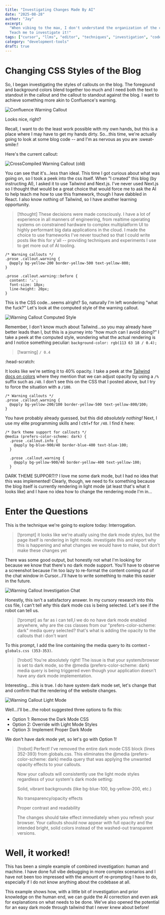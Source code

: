 ```yaml
---
title: "Investigating Changes Made By AI"
date: "2025-08-28"
author: "Jay"
excerpt:
  "When vibing to the max, I don't understand the organization of the codebase.
  Teach me to investigate it!"
tags: ["cursor", "llms", "editor", "techniques", "investigation", "codebase"]
category: "development-tools"
draft: true
---
```


# Changing CSS Styles of the Blog

So, I began investigating the styles of callouts on the blog. The foregound and
background colors blend together too much and I need both the text to standout
in the callout and the callout to standout against the blog. I want to achieve
something more akin to Confluence's warning.

![Confluence Warning Callout](/images/Confluence.Warning.Callout.png)

Looks nice, right?

Recall, I want to do the least work possible with my own hands, but this is a
place where I may have to get my hands dirty. So...this time, we're actually
going to look at some blog code -- and I'm as nervous as you are :sweat-smile:!

Here's the current callout:

![CrossCompiled Warning Callout (old)](/images/CrossCompiled.Warning.Callout.old.png)

You can see that it's...less than ideal. This time I got curious about what was
going on, so I took a peek into the css itself. When "I created" this blog (by
instructing AI), I asked it to use Tailwind and Next.js. I've never used Next.js
so I thought that would be a great choice that would force me to ask the AI to
help teach me how to use this framework, though I have dabbled in React. I also
know nothing of Tailwind, so I have another learning opportunity.

> [!thought] These decisions were made consciously. I have a lot of experience
> in all manners of engineering, from realtime operating systems on constrained
> hardware to complex multiplatform UI to highly performant big data
> applications in the cloud. I made the choice to use frameworks I've never
> touched so that I could write posts like this for y'all -- providing
> techniques and experiments I use to get more out of AI tooling.

```
/* Warning callouts */
.prose .callout.warning {
  @apply bg-yellow-200 border-yellow-500 text-yellow-800;
}

.prose .callout.warning::before {
  content: '⚠️';
  font-size: 18px;
  line-height: 20px;
}
```

This is the CSS code...seems alright? So, naturally I'm left wondering "what the
fuck?" Let's look at the computed style of the warning callout.

![Warning Callout Computed Style](/images/Warning.Callout.Computed.Style.png)

Remember, I don't know much about Tailwind...so you may already have better
leads than I, but this is a journey into "how much can I avoid doing?" I take a
peek at the computed style, wondering what the actual rendering is and I notice
something peculiar: `background-color: rgb(113 63 18 / 0.4);`

> [!warning] `/ 0.4`

:head-scratch:

It looks like we're setting it to 40% opacity. I take a peek at the
[Tailwind docs on colors](https://tailwindcss.com/docs/colors) where they
mention that we can adjust opacity by using a `/%` suffix such as `/40`. I don't
see this on the CSS that I posted above, but I try to force the situation with a
`/100`.

```
/* Warning callouts */
.prose .callout.warning {
  @apply bg-yellow-200/100 border-yellow-500 text-yellow-800/100;
}
```

You have probably already guessed, but this did _absolutely nothing!_ Next, I
use my elite programming skills and I ctrl+f for `/40`. I find it here:

```
/* Dark theme support for callouts */
@media (prefers-color-scheme: dark) {
  .prose .callout.info {
    @apply bg-blue-900/40 border-blue-400 text-blue-100;
  }

  .prose .callout.warning {
    @apply bg-yellow-900/40 border-yellow-400 text-yellow-100;
  }
```

DARK THEME SUPPORT!? I love me some dark mode, but I had no idea that this was
implemented! Clearly, though, we need to fix something because the blog itself
is currently rendering in light mode (at least that's what it looks like) and I
have no idea how to change the rendering mode I'm in...

# Enter the Questions

This is the technique we're going to explore today: Interrogation.

> [!prompt] it looks like we're atually using the dark mode styles, but the page
> itself is rendering in light mode. investigate this and report why this is
> happening and what changes we would have to make, but don't make these changes
> yet

There was some good output, but honestly not what I'm looking for because we
know that there's no dark mode support. You'll have to observe a screenshot
because I'm too lazy to re-format the content coming out of the chat window in
Cursor...I'll have to write something to make this easier in the future.

![Warning Callout Investigation Chat](/images/Warning.Callout.Investigation.Chat.png)

Honestly, this isn't a satisfactory answer. In my cursory research into this css
file, I can't tell _why_ this dark mode css is being selected. Let's see if the
robot can tell us.

> [!prompt] as far as i can tell,l we do no have dark mode enabled anywhere, why
> are the css classes from our "prefers-color-scheme: dark" media query
> selected? that's what is adding the opacity to the callouts that i don't want

To this prompt, I add the line containing the media query to its context -
`globals.css (353-353)`.

> [!robot] You're absolutely right! The issue is that your system/browser is set
> to dark mode, so the @media (prefers-color-scheme: dark) media query is being
> triggered even though your application doesn't have any dark mode
> implementation.

Interesting....this is true. I do have system dark mode set, let's change that
and confirm that the rendering of the website changes.

![Warning Callout Light Mode](/images/Warning.Callout.Light.Mode.png)

Well...I'll be...the robot suggested three options to fix this:

- Option 1: Remove the Dark Mode CSS
- Option 2: Override with Light Mode Styles
- Option 3: Implement Proper Dark Mode

We don't have dark mode yet, so let's go with Option 1!

> [!robot] Perfect! I've removed the entire dark mode CSS block (lines 352-393)
> from globals.css. This eliminates the @media (prefers-color-scheme: dark)
> media query that was applying the unwanted opacity effects to your callouts.
>
> Now your callouts will consistently use the light mode styles regardless of
> your system's dark mode setting:
>
> Solid, vibrant backgrounds (like bg-blue-100, bg-yellow-200, etc.)
>
> No transparency/opacity effects
>
> Proper contrast and readability
>
> The changes should take effect immediately when you refresh your browser. Your
> callouts should now appear with full opacity and the intended bright, solid
> colors instead of the washed-out transparent versions.

# Well, it worked!

This has been a simple example of combined investigation: human and machine. I
have done full vibe debugging in more complex scenarios and I have not been too
impressed with the amount of re-prompting I have to do, especially if I do not
know anything about the codebase at all.

This example shows how, with a little bit of investigation and prior knowledge
on the human end, we can guide the AI correction and even ask for explanations
on what needs to be done. We've also opened the potential for an easy dark mode
through tailwind that I never knew about before!

